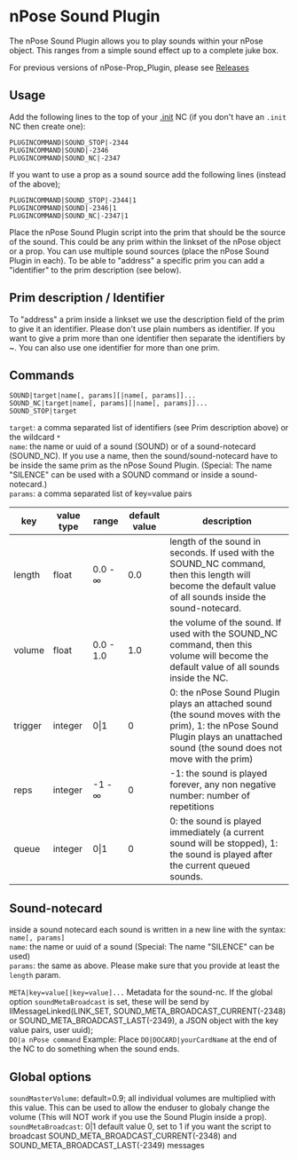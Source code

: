 # nPose Sound Plugin
The nPose Sound Plugin allows you to play sounds within your nPose object. This ranges from a simple sound effect up to a complete juke box.

For previous versions of nPose-Prop_Plugin, please see [Releases](https://github.com/nPoseTeam/nPose-Sound-Plugin/releases)

## Usage
Add the following lines to the top of your [.init](https://github.com/nPoseTeam/nPose-V4/blob/master/nPose%20Utility%20Notecards/.init) NC (if you don't have an `.init` NC then create one):
```
PLUGINCOMMAND|SOUND_STOP|-2344
PLUGINCOMMAND|SOUND|-2346
PLUGINCOMMAND|SOUND_NC|-2347
```
If you want to use a prop as a sound source add the following lines (instead of the above);
```
PLUGINCOMMAND|SOUND_STOP|-2344|1
PLUGINCOMMAND|SOUND|-2346|1
PLUGINCOMMAND|SOUND_NC|-2347|1
```
Place the nPose Sound Plugin script into the prim that should be the source of the sound. This could be any prim within the linkset of the nPose object or a prop. You can use multiple sound sources (place the nPose Sound Plugin in each). To be able to "address" a specific prim you can add a "identifier" to the prim description (see below).

## Prim description / Identifier
To "address" a prim inside a linkset we use the description field of the prim to give it an identifier. Please don't use plain numbers as identifier. If you want to give a prim more than one identifier then separate the identifiers by ~. You can also use one identifier for more than one prim.

## Commands
```
SOUND|target|name[, params][|name[, params]]...
SOUND_NC|target|name[, params][|name[, params]]...
SOUND_STOP|target
```
`target`: a comma separated list of identifiers (see Prim description above) or the wildcard `*`  
`name`: the name or uuid of a sound (SOUND) or of a sound-notecard (SOUND_NC). If you use a name, then the sound/sound-notecard have to be inside the same prim as the nPose Sound Plugin. (Special: The name "SILENCE" can be used with a SOUND command or inside a sound-notecard.)  
`params`: a comma separated list of key=value pairs

| key     | value type | range     | default value | description |
| ------- | ---------- | --------- | ------------- | ----------- |
| length  | float      | 0.0 - ∞   | 0.0           | length of the sound in seconds. If used with the SOUND_NC command, then this length will become the default value of all sounds inside the sound-notecard.
| volume  | float      | 0.0 - 1.0 | 1.0           | the volume of the sound. If used with the SOUND_NC command, then this volume will become the default value of all sounds inside the NC.
| trigger | integer    | 0\|1      | 0             | 0: the nPose Sound Plugin plays an attached sound (the sound moves with the prim), 1: the nPose Sound Plugin plays an unattached sound (the sound does not move with the prim)
| reps    | integer    | -1 - ∞    | 0             | -1: the sound is played forever, any non negative number: number of repetitions
| queue   | integer    | 0\|1      | 0             | 0: the sound is played immediately (a current sound will be stopped), 1: the sound is played after the current queued sounds.

## Sound-notecard
inside a sound notecard each sound is written in a new line with the syntax:  
`name[, params]`  
`name`: the name or uuid of a sound (Special: The name "SILENCE" can be used)  
`params`: the same as above. Please make sure that you provide at least the `length` param.

`META|key=value[|key=value]...` Metadata for the sound-nc. If the global option `soundMetaBroadcast` is set, these will be send by llMessageLinked(LINK_SET, SOUND_META_BROADCAST_CURRENT(-2348) or SOUND_META_BROADCAST_LAST(-2349), a JSON object with the key value pairs, user uuid);    
`DO|a nPose command` Example: Place `DO|DOCARD|yourCardName` at the end of the NC to do something when the sound ends.

## Global options
`soundMasterVolume`: default=0.9; all individual volumes are multiplied with this value. This can be used to allow the enduser to globaly change the volume (This will NOT work if you use the Sound Plugin inside a prop).  
`soundMetaBroadcast`: 0|1 default value 0, set to 1 if you want the script to broadcast SOUND_META_BROADCAST_CURRENT(-2348) and SOUND_META_BROADCAST_LAST(-2349) messages
